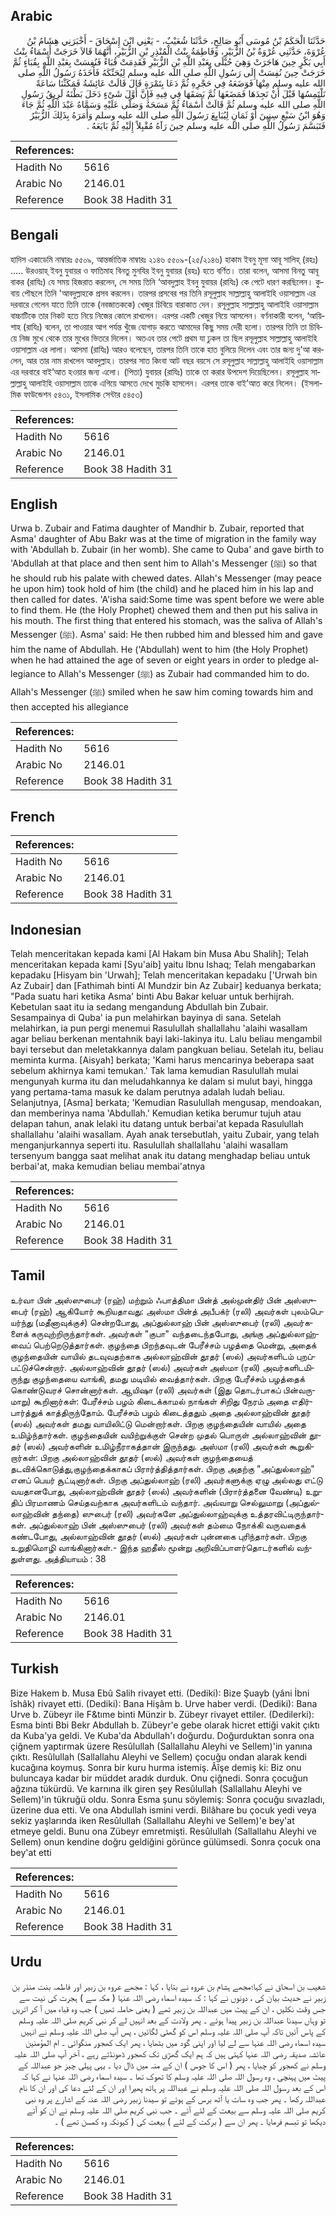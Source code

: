 ## Arabic


<div dir="rtl" lang="ar" style={{fontSize:'larger',backgroundColor:'#f8f9fa',padding:20}}>
حَدَّثَنَا الْحَكَمُ بْنُ مُوسَى أَبُو صَالِحٍ، حَدَّثَنَا شُعَيْبٌ، - يَعْنِي ابْنَ إِسْحَاقَ - أَخْبَرَنِي هِشَامُ بْنُ عُرْوَةَ، حَدَّثَنِي عُرْوَةُ بْنُ الزُّبَيْرِ، وَفَاطِمَةُ بِنْتُ الْمُنْذِرِ بْنِ الزُّبَيْرِ، أَنَّهُمَا قَالاَ خَرَجَتْ أَسْمَاءُ بِنْتُ أَبِي بَكْرٍ حِينَ هَاجَرَتْ وَهِيَ حُبْلَى بِعَبْدِ اللَّهِ بْنِ الزُّبَيْرِ فَقَدِمَتْ قُبَاءً فَنُفِسَتْ بِعَبْدِ اللَّهِ بِقُبَاءٍ ثُمَّ خَرَجَتْ حِينَ نُفِسَتْ إِلَى رَسُولِ اللَّهِ صلى الله عليه وسلم لِيُحَنِّكَهُ فَأَخَذَهُ رَسُولُ اللَّهِ صلى الله عليه وسلم مِنْهَا فَوَضَعَهُ فِي حَجْرِهِ ثُمَّ دَعَا بِتَمْرَةٍ قَالَ قَالَتْ عَائِشَةُ فَمَكَثْنَا سَاعَةً نَلْتَمِسُهَا قَبْلَ أَنْ نَجِدَهَا فَمَضَغَهَا ثُمَّ بَصَقَهَا فِي فِيهِ فَإِنَّ أَوَّلَ شَىْءٍ دَخَلَ بَطْنَهُ لَرِيقُ رَسُولِ اللَّهِ صلى الله عليه وسلم ثُمَّ قَالَتْ أَسْمَاءُ ثُمَّ مَسَحَهُ وَصَلَّى عَلَيْهِ وَسَمَّاهُ عَبْدَ اللَّهِ ثُمَّ جَاءَ وَهُوَ ابْنُ سَبْعِ سِنِينَ أَوْ ثَمَانٍ لِيُبَايِعَ رَسُولَ اللَّهِ صلى الله عليه وسلم وَأَمَرَهُ بِذَلِكَ الزُّبَيْرُ فَتَبَسَّمَ رَسُولُ اللَّهِ صلى الله عليه وسلم حِينَ رَآهُ مُقْبِلاً إِلَيْهِ ثُمَّ بَايَعَهُ ‏.‏
</div>
<div style={{backgroundColor:'#f8f9fa',padding:20, marginBottom: 10}}><table> <thead> <tr> <th>References:</th> <th></th> </tr> </thead> <tbody><tr><td>Hadith No</td><td>5616</td></tr><tr><td>Arabic No</td><td>2146.01</td></tr><tr><td>Reference</td><td>Book 38 Hadith 31</td></tr></tbody></table></div>

## Bengali


<div dir="ltr" lang="bn" style={{fontSize:'larger',backgroundColor:'#f8f9fa',padding:20}}>
হাদিস একাডেমি নাম্বারঃ ৫৫০৯, আন্তর্জাতিক নাম্বারঃ ২১৪৬ ৫৫০৯-(২৫/২১৪৬) হাকাম ইবনু মূসা আবূ সালিহ্ (রহঃ) ..... উরওয়াহ্ ইবনু যুবায়র ও ফাতিমাহ বিনতু মুনযির ইবনু যুবায়র (রহঃ) হতে বর্ণিত। তারা বলেন, আসমা বিনতু আবূ বাকর (রাযিঃ) যে সময় হিজরাত করলেন, সে সময় তিনি ‘আবদুল্লাহ ইবনু যুবায়র (রাযিঃ) কে পেটে ধারণ করছিলেন। কুবায় পৌছলে তিনি 'আবদুল্লাহকে প্রসব করলেন। তারপর প্রসবের পর তিনি রসূলুল্লাহ সাল্লাল্লাহু আলাইহি ওয়াসাল্লাম এর দরবারে গেলেন যাতে তিনি তাকে (নবজাতককে) খেজুর চিবিয়ে বারাকাত দেন। রসূলুল্লাহ সাল্লাল্লাহু আলাইহি ওয়াসাল্লাম বাচ্চাটিকে তার নিকট হতে নিয়ে নিজের কোলে রাখলেন। এরপর একটি খেজুর নিয়ে আসলেন। বর্ণনাকারী বলেন, ‘আয়িশাহ (রাযিঃ) বলেন, তা পাওয়ার আগ পর্যন্ত খুঁজে যোগাড় করতে আমাদের কিছু সময় দেরী হলো। তারপর তিনি তা চিবিয়ে নিজ মুখে থেকে তার মুখের ভিতরে দিলেন। অতএব তার পেটে প্রথম যা ঢুকল তা ছিল রসূলুল্লাহ সাল্লাল্লাহু আলাইহি ওয়াসাল্লাম এর লালা। আসমা (রাযিঃ) আরও বলেছেন, তারপর তিনি তাকে হাত বুলিয়ে দিলেন এবং তার জন্য দু'আ করলেন, আর তার নাম রাখলেন আবদুল্লাহ। তারপর সাত কিংবা আট বছর বয়সে সে রসূলুল্লাহ সাল্লাল্লাহু আলাইহি ওয়াসাল্লাম এর দরবারে বাই’আত হওয়ার জন্য এলো। (পিতা) যুবায়র (রাযিঃ) তাকে তা করার উপদেশ দিয়েছিলেন। রসূলুল্লাহ সাল্লাল্লাহু আলাইহি ওয়াসাল্লাম তাকে এগিয়ে আসতে দেখে মুচকি হাসলেন। এরপর তাকে বাই’আত করে নিলেন। (ইসলামিক ফাউন্ডেশন ৫৪৩১, ইসলামিক সেন্টার ৫৪৫৩)
</div>
<div style={{backgroundColor:'#f8f9fa',padding:20, marginBottom: 10}}><table> <thead> <tr> <th>References:</th> <th></th> </tr> </thead> <tbody><tr><td>Hadith No</td><td>5616</td></tr><tr><td>Arabic No</td><td>2146.01</td></tr><tr><td>Reference</td><td>Book 38 Hadith 31</td></tr></tbody></table></div>

## English


<div dir="ltr" lang="en" style={{fontSize:'larger',backgroundColor:'#f8f9fa',padding:20}}>
Urwa b. Zubair and Fatima daughter of Mandhir b. Zubair, reported that Asma' daughter of Abu Bakr was at the time of migration in the family way with 'Abdullah b. Zubair (in her womb). She came to Quba' and gave birth to 'Abdullah at that place and then sent him to Allah's Messenger (ﷺ) so that he should rub his palate with chewed dates. Allah's Messenger (may peace he upon him) took hold of him (the child) and he placed him in his lap and then called for dates. 'A'isha said:Some time was spent before we were able to find them. He (the Holy Prophet) chewed them and then put his saliva in his mouth. The first thing that entered his stomach, was the saliva of Allah's Messenger (ﷺ). Asma' said: He then rubbed him and blessed him and gave him the name of Abdullah. He ('Abdullah) went to him (the Holy Prophet) when he had attained the age of seven or eight years in order to pledge allegiance to Allah's Messenger (ﷺ) as Zubair had commanded him to do. Allah's Messenger (ﷺ) smiled when he saw him coming towards him and then accepted his allegiance
</div>
<div style={{backgroundColor:'#f8f9fa',padding:20, marginBottom: 10}}><table> <thead> <tr> <th>References:</th> <th></th> </tr> </thead> <tbody><tr><td>Hadith No</td><td>5616</td></tr><tr><td>Arabic No</td><td>2146.01</td></tr><tr><td>Reference</td><td>Book 38 Hadith 31</td></tr></tbody></table></div>

## French


<div dir="ltr" lang="fr" style={{fontSize:'larger',backgroundColor:'#f8f9fa',padding:20}}>

</div>
<div style={{backgroundColor:'#f8f9fa',padding:20, marginBottom: 10}}><table> <thead> <tr> <th>References:</th> <th></th> </tr> </thead> <tbody><tr><td>Hadith No</td><td>5616</td></tr><tr><td>Arabic No</td><td>2146.01</td></tr><tr><td>Reference</td><td>Book 38 Hadith 31</td></tr></tbody></table></div>

## Indonesian


<div dir="ltr" lang="id" style={{fontSize:'larger',backgroundColor:'#f8f9fa',padding:20}}>
Telah menceritakan kepada kami [Al Hakam bin Musa Abu Shalih]; Telah menceritakan kepada kami [Syu'aib] yaitu Ibnu Ishaq; Telah mengabarkan kepadaku [Hisyam bin 'Urwah]; Telah menceritakan kepadaku ['Urwah bin Az Zubair] dan [Fathimah binti Al Mundzir bin Az Zubair] keduanya berkata; "Pada suatu hari ketika Asma' binti Abu Bakar keluar untuk berhijrah. Kebetulan saat itu ia sedang mengandung Abdullah bin Zubair. Sesampainya di Quba' ia pun melahirkan bayinya di sana. Setelah melahirkan, ia pun pergi menemui Rasulullah shallallahu 'alaihi wasallam agar beliau berkenan mentahnik bayi laki-lakinya itu. Lalu beliau mengambil bayi tersebut dan meletakkannya dalam pangkuan beliau. Setelah itu, beliau meminta kurma. [Aisyah] berkata; 'Kami harus mencarinya beberapa saat sebelum akhirnya kami temukan.' Tak lama kemudian Rasulullah mulai mengunyah kurma itu dan meludahkannya ke dalam si mulut bayi, hingga yang pertama-tama masuk ke dalam perutnya adalah ludah beliau. Selanjutnya, [Asma] berkata; 'Kemudian Rasulullah mengusap, mendoakan, dan memberinya nama 'Abdullah.' Kemudian ketika berumur tujuh atau delapan tahun, anak lelaki itu datang untuk berbai'at kepada Rasulullah shallallahu 'alaihi wasallam. Ayah anak tersebutlah, yaitu Zubair, yang telah menganjurkannya seperti itu. Rasulullah shallallahu 'alaihi wasallam tersenyum bangga saat melihat anak itu datang menghadap beliau untuk berbai'at, maka kemudian beliau membai'atnya
</div>
<div style={{backgroundColor:'#f8f9fa',padding:20, marginBottom: 10}}><table> <thead> <tr> <th>References:</th> <th></th> </tr> </thead> <tbody><tr><td>Hadith No</td><td>5616</td></tr><tr><td>Arabic No</td><td>2146.01</td></tr><tr><td>Reference</td><td>Book 38 Hadith 31</td></tr></tbody></table></div>

## Tamil


<div dir="ltr" lang="ta" style={{fontSize:'larger',backgroundColor:'#f8f9fa',padding:20}}>
உர்வா பின் அஸ்ஸுபைர் (ரஹ்) மற்றும் ஃபாத்திமா பின்த் அல்முன்திர் பின் அஸ்ஸுபைர் (ரஹ்) ஆகியோர் கூறியதாவது: அஸ்மா பின்த் அபீபக்ர் (ரலி) அவர்கள் புலம்பெயர்ந்து (மதீனாவுக்குச்) சென்றபோது, அப்துல்லாஹ் பின் அஸ்ஸுபைர் (ரலி) அவர்களைக் கருவுற்றிருந்தார்கள். அவர்கள் "குபா" வந்தடைந்தபோது, அங்கு அப்துல்லாஹ்வைப் பெற்றெடுத்தார்கள். குழந்தை பிறந்தவுடன் பேரீச்சம் பழத்தை மென்று, அதைக் குழந்தையின் வாயில் தடவுவதற்காக அல்லாஹ்வின் தூதர் (ஸல்) அவர்களிடம் புறப்பட்டுச்சென்றார். அல்லாஹ்வின் தூதர் (ஸல்) அவர்கள் அஸ்மா (ரலி) அவர்களிடமிருந்து குழந்தையை வாங்கி, தமது மடியில் வைத்தார்கள். பிறகு பேரீச்சம் பழத்தைக் கொண்டுவரச் சொன்னார்கள். ஆயிஷா (ரலி) அவர்கள் (இது தொடர்பாகப் பின்வருமாறு) கூறினார்கள்: பேரீச்சம் பழம் கிடைக்காமல் நாங்கள் சிறிது நேரம் அதை எதிர்பார்த்துக் காத்திருந்தோம். பேரீச்சம் பழம் கிடைத்ததும் அதை அல்லாஹ்வின் தூதர் (ஸல்) அவர்கள் தமது வாயிலிட்டு மென்றார்கள். பிறகு குழந்தையின் வாயில் அதை உமிழ்ந்தார்கள். குழந்தையின் வயிற்றுக்குள் சென்ற முதல் பொருள் அல்லாஹ்வின் தூதர் (ஸல்) அவர்களின் உமிழ்நீராகத்தான் இருந்தது. அஸ்மா (ரலி) அவர்கள் கூறுகிறார்கள்: பிறகு அல்லாஹ்வின் தூதர் (ஸல்) அவர்கள் குழந்தையைத் தடவிக்கொடுத்து,குழந்தைக்காகப் பிரார்த்தித்தார்கள். பிறகு அதற்கு "அப்துல்லாஹ்" எனப் பெயர் சூட்டினார்கள். பிறகு அப்துல்லாஹ் (ரலி) அவர்களுக்கு ஏழு அல்லது எட்டு வயதானபோது, அல்லாஹ்வின் தூதர் (ஸல்) அவர்களின் (பிரார்த்தனை வேண்டி) உறுதிப் பிரமாணம் செய்தவற்காக அவர்களிடம் வந்தார். அவ்வாறு செல்லுமாறு (அப்துல்லாஹ்வின் தந்தை) ஸுபைர் (ரலி) அவர்களே அப்துல்லாஹ்வுக்கு உத்தரவிட்டிருந்தார்கள். அப்துல்லாஹ் பின் அஸ்ஸுபைர் (ரலி) அவர்கள் தம்மை நோக்கி வருவதைக் கண்டபோது, அல்லாஹ்வின் தூதர் (ஸல்) அவர்கள் புன்னகை புரிந்தார்கள். பிறகு உறுதிமொழி வாங்கினார்கள்.- இந்த ஹதீஸ் மூன்று அறிவிப்பாளர்தொடர்களில் வந்துள்ளது. அத்தியாயம் : 38
</div>
<div style={{backgroundColor:'#f8f9fa',padding:20, marginBottom: 10}}><table> <thead> <tr> <th>References:</th> <th></th> </tr> </thead> <tbody><tr><td>Hadith No</td><td>5616</td></tr><tr><td>Arabic No</td><td>2146.01</td></tr><tr><td>Reference</td><td>Book 38 Hadith 31</td></tr></tbody></table></div>

## Turkish


<div dir="ltr" lang="tr" style={{fontSize:'larger',backgroundColor:'#f8f9fa',padding:20}}>
Bize Hakem b. Musa Ebû Salih rivayet etti. (Dediki): Bize Şuayb (yâni İbni îshâk) rivayet etti. (Dediki): Bana Hişâm b. Urve haber verdi. (Dediki): Bana Urve b. Zübeyr ile F&tıme binti Münzir b. Zübeyr rivayet ettiler. (Dedilerki): Esma binti Bbi Bekr Abdullah b. Zübeyr'e gebe olarak hicret ettiği vakit çıktı da Kuba'ya geldi. Ve Kuba'da Abdullah'ı doğurdu. Doğurduktan sonra ona çiğnem yaptırmak üzere Resûlullah (Sallallahu Aleyhi ve Sellem)'in yanına çıktı. Resûlullah (Sallallahu Aleyhi ve Sellem) çocuğu ondan alarak kendi kucağına koymuş. Sonra bir kuru hurma istemiş. Âîşe demiş ki: Biz onu buluncaya kadar bir müddet aradık durduk. Onu çiğnedi. Sonra çocuğun ağzına tükürdü. Ve karnına ilk giren şey Resûlullah (Sallallahu Aleyhi ve Sellem)'in tükruğü oldu. Sonra Esma şunu söylemiş: Sonra çocuğu sıvazladı, üzerine dua etti. Ve ona Abdullah ismini verdi. Bilâhare bu çocuk yedi veya sekiz yaşlarında iken Resûlullah (Sallallahu Aleyhi ve Sellem)'e bey'at etmeye geldi. Bunu ona Zübeyr emretmişti. Resûlullah (Sallallahu Aleyhi ve Sellem) onun kendine doğru geldiğini görünce gülümsedi. Sonra çocuk ona bey'at etti
</div>
<div style={{backgroundColor:'#f8f9fa',padding:20, marginBottom: 10}}><table> <thead> <tr> <th>References:</th> <th></th> </tr> </thead> <tbody><tr><td>Hadith No</td><td>5616</td></tr><tr><td>Arabic No</td><td>2146.01</td></tr><tr><td>Reference</td><td>Book 38 Hadith 31</td></tr></tbody></table></div>

## Urdu


<div dir="rtl" lang="ur" style={{fontSize:'larger',backgroundColor:'#f8f9fa',padding:20}}>
شعیب بن اسحاق نے کہا؛مجھے ہشام بن عروہ نے بتایا ، کہا : مجھے عروہ بن زبیر اور فاطمہ بنت منذر بن زبیر نے حدیث بیان کی ، دونوں نے کہا : کہ سیدہ اسماء رضی اللہ عنہا ( مکہ سے ) ہجرت کی نیت سے جس وقت نکلیں ، ان کے پیٹ میں عبداللہ بن زبیر تھے ( یعنی حاملہ تھیں ) جب وہ قباء میں آ کر اتریں تو وہاں سیدنا عبداللہ بن زبیر پیدا ہوئے ۔ پھر ولادت کے بعد انہیں لے کر نبی کریم صلی اللہ علیہ وسلم کے پاس آئیں تاکہ آپ صلی اللہ علیہ وسلم اس کو گھٹی لگائیں ، پس آپ صلی اللہ علیہ وسلم نے انہیں سیدہ اسماء رضی اللہ عنہا سے لے لیا اور اپنی گود میں بٹھایا ، پھر ایک کھجور منگوائی ۔ ام المؤمنین عائشہ صدیقہ رضی اللہ عنہا کہتی ہیں کہ ہم ایک گھڑی تک کھجور ڈھونڈتے رہے ، آخر آپ صلی اللہ علیہ وسلم نے کھجور کو چبایا ، پھر ( اس کا جوس ) ان کے منہ میں ڈال دیا ۔ یہی پہلی چیز جو عبداللہ کے پیٹ میں پہنچی ، وہ رسول اللہ صلی اللہ علیہ وسلم کا تھوک تھا ۔ سیدہ اسماء رضی اللہ عنہا نے کہا کہ اس کے بعد رسول اللہ صلی اللہ علیہ وسلم نے عبداللہ پر ہاتھ پھیرا اور ان کے لئے دعا کی اور ان کا نام عبداللہ رکھا ۔ پھر جب وہ سات یا آٹھ برس کے ہوئے تو سیدنا زبیر رضی اللہ عنہ کے اشارے پر وہ نبی کریم صلی اللہ علیہ وسلم سے بیعت کے لئے آئے ۔ جب نبی کریم صلی اللہ علیہ وسلم نے ان کو آتے دیکھا تو تبسم فرمایا ۔ پھر ان سے ( برکت کے لئے ) بیعت کی ( کیونکہ وہ کمسن تھے ) ۔
</div>
<div style={{backgroundColor:'#f8f9fa',padding:20, marginBottom: 10}}><table> <thead> <tr> <th>References:</th> <th></th> </tr> </thead> <tbody><tr><td>Hadith No</td><td>5616</td></tr><tr><td>Arabic No</td><td>2146.01</td></tr><tr><td>Reference</td><td>Book 38 Hadith 31</td></tr></tbody></table></div>